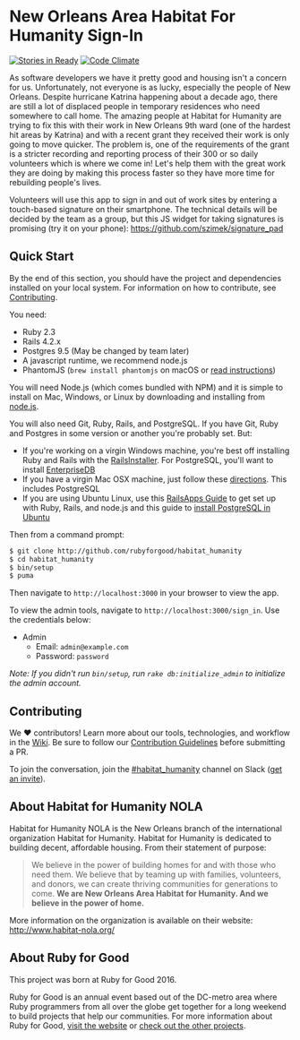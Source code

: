 # New Orleans Area Habitat For Humanity Sign-In

[![Stories in Ready](https://badge.waffle.io/rubyforgood/habitat_humanity.png?label=ready&title=Ready)](https://waffle.io/rubyforgood/habitat_humanity)
[![Code Climate](https://codeclimate.com/github/rubyforgood/habitat_humanity/badges/gpa.svg)](https://codeclimate.com/github/rubyforgood/habitat_humanity)

As software developers we have it pretty good and housing isn't a concern
for us. Unfortunately, not everyone is as lucky, especially the people of New
Orleans. Despite hurricane Katrina happening about a decade ago, there are still
a lot of displaced people in temporary residences who need somewhere to call
home. The amazing people at Habitat for Humanity are trying to fix this with
their work in New Orleans 9th ward (one of the hardest hit areas by Katrina) and
with a recent grant they received their work is only going to move quicker. The
problem is, one of the requirements of the grant is a stricter recording and
reporting process of their 300 or so daily volunteers which is where we come in!
Let's help them with the great work they are doing by making this process faster
so they have more time for rebuilding people's lives.

Volunteers will use this app to sign in and out of work sites by entering a
touch-based signature on their smartphone. The technical details will be decided
by the team as a group, but this JS widget for taking signatures is promising
(try it on your phone): https://github.com/szimek/signature_pad


## Quick Start

By the end of this section, you should have the project and dependencies
installed on your local system. For information on how to contribute, see
[Contributing](#contributing).

You need:

- Ruby 2.3
- Rails 4.2.x
- Postgres 9.5 (May be changed by team later)
- A javascript runtime, we recommend node.js
- PhantomJS (`brew install phantomjs` on macOS or
  [read instructions](https://github.com/teampoltergeist/poltergeist#installing-phantomjs))

You will need Node.js (which comes bundled with NPM) and it is simple to install on Mac, Windows, or Linux by downloading and installing from [node.js](https://nodejs.org/en/download/).


You will also need Git, Ruby, Rails, and PostgreSQL.  If you have Git, Ruby and Postgres in
some version or another you're probably set. But:

- If you're working on a virgin Windows machine, you're best off installing Ruby and Rails with
  the [RailsInstaller](http://railsinstaller.org). For PostgreSQL, you'll want to install [EnterpriseDB](https://www.enterprisedb.com/downloads/postgres-postgresql-downloads#windows)
- If you have a virgin Mac OSX machine, just follow these [directions](https://gorails.com/setup/osx/10.12-sierra). This includes PostgreSQL
- If you are using Ubuntu Linux, use this [RailsApps Guide](http://railsapps.github.io/installrubyonrails-ubuntu.html) to get set up with Ruby, Rails, and node.js and this guide to [install PostgreSQL in Ubuntu](https://www.postgresql.org/download/linux/ubuntu/)

Then from a command prompt:

```bash
$ git clone http://github.com/rubyforgood/habitat_humanity
$ cd habitat_humanity
$ bin/setup
$ puma
```

Then navigate to `http://localhost:3000` in your browser to view the app.

To view the admin tools, navigate to `http://localhost:3000/sign_in`. Use the credentials below:

* Admin
   * Email: `admin@example.com`
   * Password: `password`

*Note: If you didn't run `bin/setup`, run `rake db:initialize_admin` to initialize the admin account.*


## Contributing

We ♥ contributors! Learn more about our tools, technologies, and workflow
in the [Wiki][wiki]. Be sure to follow our [Contribution Guidelines][CONTRIBUTING.md]
before submitting a PR.

To join the conversation, join the [#habitat_humanity][slack-channel] channel
on Slack ([get an invite][slack-invite]).

[wiki]: https://github.com/rubyforgood/habitat_humanity/wiki
[CONTRIBUTING.md]: CONTRIBUTING.md
[slack-channel]: https://rubyforgood.slack.com/messages/habitat_humanity
[slack-invite]: https://rubyforgood.herokuapp.com/


## About Habitat for Humanity NOLA

Habitat for Humanity NOLA is the New Orleans branch of the international organization Habitat for
Humanity. Habitat for Humanity is dedicated to building decent, affordable housing. From their
statement of purpose:

> We believe in the power of building homes for and with those who need them. We believe that by
  teaming up with families, volunteers, and donors, we can create thriving communities for
  generations to come. **We are New Orleans Area Habitat for Humanity. And we believe in the
  power of home.**

More information on the organization is available on their website:
http://www.habitat-nola.org/


## About Ruby for Good

This project was born at Ruby for Good 2016.

Ruby for Good is an annual event based out of the DC-metro area where Ruby programmers from all over
the globe get together for a long weekend to build projects that help our communities. For more
information about Ruby for Good, [visit the website] or [check out the other projects].

[visit the website]: http://rubyforgood.org/
[check out the other projects]: http://rubyforgood.org/yearbook.html
